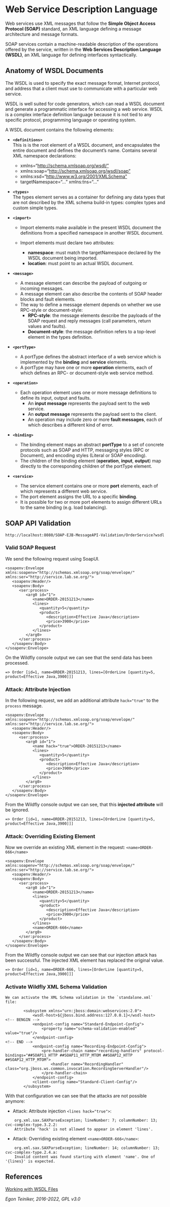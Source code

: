 # Web Service Description Language

Web services use XML messages that follow the **Simple Object Access Protocol (SOAP)** standard, an XML language defining a message architecture and message formats. 

SOAP services contain a machine-readable description of the operations offered by the service, written in the 
**Web Services Description Language (WSDL)**, an XML language for defining interfaces syntactically.


## Anatomy of WSDL Documents

The WSDL is used to specify the exact message format, Internet protocol, and address that a client must use to communicate with a particular web service.

WSDL is well suited for code generators, which can read a WSDL document and generate a programmatic interface 
for accessing a web service.
WSDL is a complex interface definition language because it is not tied to any specific protocol, programming language or operating system.

A WSDL document contains the following elements:

* **`<definitions>`**\
   This is is the root element of a WSDL document, and encapsulates the entire document and defines 
   the document’s name.
   Contains several XML namespace declarations:
   * xmlns=“http://schema.xmlsoap.org/wsdl/”
   * xmlns:soap=“http://schema.xmlsoap.org/wsdl/soap”
   * xmlns:xsd=“http://www.w3.org/2001/XMLSchema”
   * targetNamespace=“…” xmlns:tns=“…”

* **`<types>`**\
   The types element serves as a container for defining any data types that are not described by the 
   XML schema build-in types: complex types and custom simple types.

* **`<import>`**
   * Import elements make available in the present WSDL document the definitions from a specified namespace 
      in another WSDL document.

   * Import elements must declare two attributes:
      * **namespace**: must match the targetNamespace declared by the WSDL document being imported.
      * **location**: must point to an actual WSDL document.

* **`<message>`**
   * A message element can describe the payload of outgoing or incoming messages.
   * A message element can also describe the contents of SOAP header blocks and fault elements.
   * The way to define a message element depends on whether we use RPC-style or document-style:
      * **RPC-style**: the message elements describe the payloads of the SOAP request and reply messages 
      (call parameters, return values and faults).
      * **Document-style**: the message definition refers to a top-level element in the types definition. 

* **`<portType>`**
   * A portType defines the abstract interface of a web service which is implemented by the **binding** 
      and **service** elements.
   * A portType may have one or more **operation** elements, each of which defines an RPC- or document-style web service method. 

* **`<operation>`**
   * Each operation element uses one or more message definitions to define its input, output and faults.
      * An **input message** represents the payload sent to the web service.
      * An **output message** represents the payload sent to the client.
      * An operation may include zero or more **fault messages**, each of which describes a different 
         kind of error.

* **`<binding>`**
   * The binding element maps an abstract **portType** to a set of concrete protocols such as SOAP and HTTP, 
      messaging styles (RPC or Document), and encoding styles (Literal or SOAP encoding).
   * The children of the binding element (**operation**, **input**, **output**) map directly to the corresponding 
      children of the portType element.

* **`<service>`**
   * The service element contains one or more **port** elements, each of which represents a different 
      web service.
   * The port element assigns the URL to a specific **binding**.  
   * It is possible for two or more port elements to assign different URLs to the same binding 
      (e.g. load balancing).


## SOAP API Validation

```
http://localhost:8080/SOAP-EJB-MessageAPI-Validation/OrderService?wsdl
```

### Valid SOAP Request

We send the following request using SoapUI.

```
<soapenv:Envelope xmlns:soapenv="http://schemas.xmlsoap.org/soap/envelope/" xmlns:ser="http://service.lab.se.org/">
   <soapenv:Header/>
   <soapenv:Body>
      <ser:process>
         <arg0 id="1">
            <name>ORDER-20151213</name>
            <lines>
               <quantity>5</quantity>
               <product>
                  <description>Effective Java</description>
                  <price>3900</price>
               </product>
            </lines>
         </arg0>
      </ser:process>
   </soapenv:Body>
</soapenv:Envelope>
```
On the Wildfly console output we can see that the send data has been processed.
```
=> Order [id=1, name=ORDER-20151213, lines=[OrderLine [quantity=5, product=Effective Java,3900]]]
```

### Attack: Attribute Injection 

In the following request, we add an additional attribute `hack="true"` to the `process` message.
```
<soapenv:Envelope xmlns:soapenv="http://schemas.xmlsoap.org/soap/envelope/" xmlns:ser="http://service.lab.se.org/">
   <soapenv:Header/>
   <soapenv:Body>
      <ser:process>
         <arg0 id="1">
            <name hack="true">ORDER-20151213</name>
            <lines>
               <quantity>5</quantity>
               <product>
                  <description>Effective Java</description>
                  <price>3900</price>
               </product>
            </lines>
         </arg0>
      </ser:process>
   </soapenv:Body>
</soapenv:Envelope>
```
From the Wildfly console output we can see, that this **injected attribute** will be ignored.

```
=> Order [id=1, name=ORDER-20151213, lines=[OrderLine [quantity=5, product=Effective Java,3900]]]
```

### Attack: Overriding Existing Element 

Now we override an existing XML element in the request: `<name>ORDER-666</name>`  
```
<soapenv:Envelope xmlns:soapenv="http://schemas.xmlsoap.org/soap/envelope/" xmlns:ser="http://service.lab.se.org/">
   <soapenv:Header/>
   <soapenv:Body>
      <ser:process>
         <arg0 id="1">
            <name>ORDER-20151213</name>
            <lines>
               <quantity>5</quantity>
               <product>
                  <description>Effective Java</description>
                  <price>3900</price>
               </product>
            </lines>
            <name>ORDER-666</name>
         </arg0>
      </ser:process>
   </soapenv:Body>
</soapenv:Envelope>
```
From the Wildfly console output we can see that our injection attack has been successful.
The injected XML element has replaced the original value.
```
=> Order [id=1, name=ORDER-666, lines=[OrderLine [quantity=5, product=Effective Java,3900]]]
```


### Activate Wildfly XML Schema Validation

```
We can activate the XML Schema validation in the `standalone.xml` file:

        <subsystem xmlns="urn:jboss:domain:webservices:2.0">
            <wsdl-host>${jboss.bind.address:127.0.0.1}</wsdl-host>
<!-- BENGIN -->
            <endpoint-config name="Standard-Endpoint-Config">
            	<property name="schema-validation-enabled" value="true"/>
            </endpoint-config>
<!-- END -->
            <endpoint-config name="Recording-Endpoint-Config">
                <pre-handler-chain name="recording-handlers" protocol-bindings="##SOAP11_HTTP ##SOAP11_HTTP_MTOM ##SOAP12_HTTP ##SOAP12_HTTP_MTOM">
                    <handler name="RecordingHandler" class="org.jboss.ws.common.invocation.RecordingServerHandler"/>
                </pre-handler-chain>
            </endpoint-config>
            <client-config name="Standard-Client-Config"/>
        </subsystem>
```

With that configuration we can see that the attacks are not possible anymore:
* Attack: Attribute injection `<lines hack="true">`: 
```
    org.xml.sax.SAXParseException; lineNumber: 7; columnNumber: 13; cvc-complex-type.3.2.2: 
    Attribute 'hack' is not allowed to appear in element 'lines'.
```

* Attack: Overriding existing element `<name>ORDER-666</name>`:
```
    org.xml.sax.SAXParseException; lineNumber: 14; columnNumber: 13; cvc-complex-type.2.4.a: 
	Invalid content was found starting with element 'name'. One of '{lines}' is expected.
```

## References
[Working with WSDL Files ](https://www.soapui.org/docs/soap-and-wsdl/working-with-wsdls/)


*Egon Teiniker, 2016-2022, GPL v3.0*
